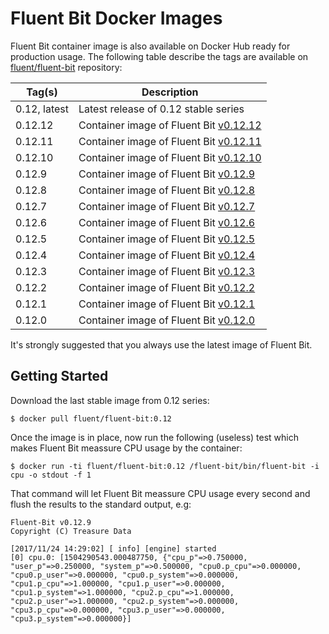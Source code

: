 # Fluent Bit Docker Images

Fluent Bit container image is also available on Docker Hub ready for production usage. The following table describe the tags are available on [fluent/fluent-bit](https://hub.docker.com/r/fluent/fluent-bit/) repository:

| Tag(s)       | Description                                                                          |
|--------------|--------------------------------------------------------------------------------------|
| 0.12, latest | Latest release of 0.12 stable series                                                 |
| 0.12.12      | Container image of Fluent Bit [v0.12.12](http://fluentbit.io/announcements/v0.12.12) |
| 0.12.11      | Container image of Fluent Bit [v0.12.11](http://fluentbit.io/announcements/v0.12.11) |
| 0.12.10      | Container image of Fluent Bit [v0.12.10](http://fluentbit.io/announcements/v0.12.10) |
| 0.12.9       | Container image of Fluent Bit [v0.12.9](http://fluentbit.io/announcements/v0.12.9)   |
| 0.12.8       | Container image of Fluent Bit [v0.12.8](http://fluentbit.io/announcements/v0.12.8)   |
| 0.12.7       | Container image of Fluent Bit [v0.12.7](http://fluentbit.io/announcements/v0.12.7)   |
| 0.12.6       | Container image of Fluent Bit [v0.12.6](http://fluentbit.io/announcements/v0.12.6)   |
| 0.12.5       | Container image of Fluent Bit [v0.12.5](http://fluentbit.io/announcements/v0.12.5)   |
| 0.12.4       | Container image of Fluent Bit [v0.12.4](http://fluentbit.io/announcements/v0.12.4)   |
| 0.12.3       | Container image of Fluent Bit [v0.12.3](http://fluentbit.io/announcements/v0.12.3)   |
| 0.12.2       | Container image of Fluent Bit [v0.12.2](http://fluentbit.io/announcements/v0.12.2)   |
| 0.12.1       | Container image of Fluent Bit [v0.12.1](http://fluentbit.io/announcements/v0.12.1)   |
| 0.12.0       | Container image of Fluent Bit [v0.12.0](http://fluentbit.io/announcements/v0.12.0)   |

It's strongly suggested that you always use the latest image of Fluent Bit.

## Getting Started

Download the last stable image from 0.12 series:

```
$ docker pull fluent/fluent-bit:0.12
```

Once the image is in place, now run the following (useless) test which makes Fluent Bit meassure CPU usage by the container:

```
$ docker run -ti fluent/fluent-bit:0.12 /fluent-bit/bin/fluent-bit -i cpu -o stdout -f 1
```

That command will let Fluent Bit meassure CPU usage every second and flush the results to the standard output, e.g:


```
Fluent-Bit v0.12.9
Copyright (C) Treasure Data

[2017/11/24 14:29:02] [ info] [engine] started
[0] cpu.0: [1504290543.000487750, {"cpu_p"=>0.750000, "user_p"=>0.250000, "system_p"=>0.500000, "cpu0.p_cpu"=>0.000000, "cpu0.p_user"=>0.000000, "cpu0.p_system"=>0.000000, "cpu1.p_cpu"=>1.000000, "cpu1.p_user"=>0.000000, "cpu1.p_system"=>1.000000, "cpu2.p_cpu"=>1.000000, "cpu2.p_user"=>1.000000, "cpu2.p_system"=>0.000000, "cpu3.p_cpu"=>0.000000, "cpu3.p_user"=>0.000000, "cpu3.p_system"=>0.000000}]
```
